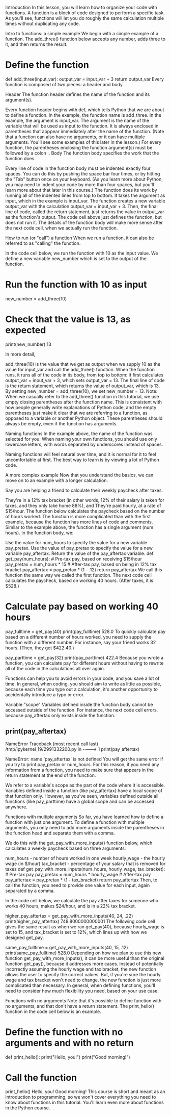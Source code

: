 Introduction
In this lesson, you will learn how to organize your code with functions. A function is a block of code designed to perform a specific task. As you'll see, functions will let you do roughly the same calculation multiple times without duplicating any code.

Intro to functions: a simple example
We begin with a simple example of a function. The add_three() function below accepts any number, adds three to it, and then returns the result.

# Define the function
def add_three(input_var):
    output_var = input_var + 3
    return output_var
Every function is composed of two pieces: a header and body.



Header
The function header defines the name of the function and its argument(s).

Every function header begins with def, which tells Python that we are about to define a function.
In the example, the function name is add_three.
In the example, the argument is input_var. The argument is the name of the variable that will be used as input to the function. It is always enclosed in parentheses that apppear immediately after the name of the function. (Note that a function can also have no arguments, or it can have multiple arguments. You'll see some examples of this later in the lesson.)
For every function, the parentheses enclosing the function argument(s) must be followed by a colon :.
Body
The function body specifies the work that the function does.

Every line of code in the function body must be indented exactly four spaces. You can do this by pushing the space bar four times, or by hitting the "Tab" button once on your keyboard. (As you learn more about Python, you may need to indent your code by more than four spaces, but you'll learn more about that later in this course.)
The function does its work by running all of the indented lines from top to bottom.
It takes the argument as input, which in the example is input_var.
The function creates a new variable output_var with the calculation output_var = input_var + 3.
Then, the final line of code, called the return statement, just returns the value in output_var as the function's output.
The code cell above just defines the function, but does not run it. The details of the function body will make more sense after the next code cell, when we actually run the function.

How to run (or "call") a function
When we run a function, it can also be referred to as "calling" the function.

In the code cell below, we run the function with 10 as the input value. We define a new variable new_number which is set to the output of the function.

# Run the function with 10 as input
new_number = add_three(10)

# Check that the value is 13, as expected
print(new_number)
13


In more detail,

add_three(10) is the value that we get as output when we supply 10 as the value for input_var and call the add_three() function. When the function runs, it runs all of the code in its body, from top to bottom:
It first calculates output_var = input_var + 3, which sets output_var = 13.
The final line of code is the return statement, which returns the value of output_var, which is 13.
By setting new_number = add_three(10), we set new_number = 13.
Note: When we casually refer to the add_three() function in this tutorial, we use empty closing parentheses after the function name. This is consistent with how people generally write explanations of Python code, and the empty parentheses just make it clear that we are referring to a function, as opposed to a variable or another Python object. These parentheses should always be empty, even if the function has arguments.

Naming functions
In the example above, the name of the function was selected for you. When naming your own functions, you should use only lowercase letters, with words separated by underscores instead of spaces.

Naming functions will feel natural over time, and it is normal for it to feel uncomfortable at first. The best way to learn is by viewing a lot of Python code.

A more complex example
Now that you understand the basics, we can move on to an example with a longer calculation.

Say you are helping a friend to calculate their weekly paycheck after taxes.

They're in a 12% tax bracket (in other words, 12% of their salary is taken for taxes, and they only take home 88%), and
They're paid hourly, at a rate of $15/hour.
The function below calculates the paycheck based on the number of hours worked. The function is more complicated than with the first example, because the function has more lines of code and comments. Similar to the example above, the function has a single argument (num hours). In the function body, we:

Use the value for num_hours to specify the value for a new variable pay_pretax.
Use the value of pay_pretax to specify the value for a new variable pay_aftertax.
Return the value of the pay_aftertax variable.
def get_pay(num_hours):
    # Pre-tax pay, based on receiving $15/hour
    pay_pretax = num_hours * 15
    # After-tax pay, based on being in 12% tax bracket
    pay_aftertax = pay_pretax * (1 - .12)
    return pay_aftertax
We call this function the same way we called the first function. The next code cell calculates the paycheck, based on working 40 hours. (After taxes, it is $528.)

# Calculate pay based on working 40 hours
pay_fulltime = get_pay(40)
print(pay_fulltime)
528.0
To quickly calculate pay based on a different number of hours worked, you need to supply the function with a different number. For instance, say your friend works 32 hours. (Then, they get $422.40.)

pay_parttime = get_pay(32)
print(pay_parttime)
422.4
Because you wrote a function, you can calculate pay for different hours without having to rewrite all of the code in the calculations all over again.

Functions can help you to avoid errors in your code, and you save a lot of time. In general, when coding, you should aim to write as little as possible, because each time you type out a calculation, it's another opportunity to accidentally introduce a typo or error.

Variable "scope"
Variables defined inside the function body cannot be accessed outside of the function. For instance, the next code cell errors, because pay_aftertax only exists inside the function.

print(pay_aftertax)
---------------------------------------------------------------------------
NameError                                 Traceback (most recent call last)
/tmp/ipykernel_19/2991332200.py in <module>
----> 1 print(pay_aftertax)

NameError: name 'pay_aftertax' is not defined
You will get the same error if you try to print pay_pretax or num_hours. For this reason, if you need any information from a function, you need to make sure that appears in the return statement at the end of the function.

We refer to a variable's scope as the part of the code where it is accessible. Variables defined inside a function (like pay_aftertax) have a local scope of that function only. However, as you've seen, variables defined outside all functions (like pay_parttime) have a global scope and can be accessed anywhere.

Functions with multiple arguments
So far, you have learned how to define a function with just one argument. To define a function with multiple arguments, you only need to add more arguments inside the parentheses in the function head and separate them with a comma.

We do this with the get_pay_with_more_inputs() function below, which calculates a weekly paycheck based on three arguments:

num_hours - number of hours worked in one week
hourly_wage - the hourly wage (in $/hour)
tax_bracket - percentage of your salary that is removed for taxes
def get_pay_with_more_inputs(num_hours, hourly_wage, tax_bracket):
    # Pre-tax pay
    pay_pretax = num_hours * hourly_wage
    # After-tax pay
    pay_aftertax = pay_pretax * (1 - tax_bracket)
    return pay_aftertax
Then, to call the function, you need to provide one value for each input, again separated by a comma.

In the code cell below, we calculate the pay after taxes for someone who works 40 hours, makes $24/hour, and is in a 22% tax bracket.

higher_pay_aftertax = get_pay_with_more_inputs(40, 24, .22)
print(higher_pay_aftertax)
748.8000000000001
The following code cell gives the same result as when we ran get_pay(40), because hourly_wage is set to 15, and tax_bracket is set to 12%, which lines up with how we designed get_pay.

same_pay_fulltime = get_pay_with_more_inputs(40, 15, .12)
print(same_pay_fulltime)
528.0
Depending on how we plan to use this new function get_pay_with_more_inputs(), it can be more useful than the original function get_pay(), because it addresses more cases. Instead of potentially incorrectly assuming the hourly wage and tax bracket, the new function allows the user to specify the correct values. But, if you're sure the hourly wage and tax bracket won't need to change, the new function is just more complicated than necessary. In general, when defining functions, you'll need to consider how much flexibility you need, based on your use case.

Functions with no arguments
Note that it's possible to define function with no arguments, and that don't have a return statement. The print_hello() function in the code cell below is an example.

# Define the function with no arguments and with no return
def print_hello():
    print("Hello, you!")
    print("Good morning!")
    
# Call the function
print_hello()
Hello, you!
Good morning!
This course is short and meant as an introduction to programming, so we won't cover everything you need to know about functions in this tutorial. You'll learn even more about functions in the Python course.

